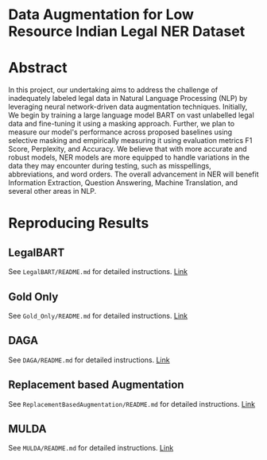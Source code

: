 # Data Augmentation for Low Resource Indian Legal NER Dataset

# Abstract
In this project, our undertaking aims to address the challenge of inadequately labeled legal data in Natural Language Processing (NLP) by leveraging neural network-driven data augmentation techniques. Initially, We begin by training a large language model BART on vast unlabelled legal data and fine-tuning it using a masking approach. Further, we plan to measure our model's performance across proposed baselines using selective masking and empirically measuring it using evaluation metrics F1 Score, Perplexity, and Accuracy. We believe that with more accurate and robust models, NER models are more equipped to handle variations in the data they may encounter during testing, such as misspellings, abbreviations, and word orders. The overall advancement in NER will benefit Information Extraction, Question Answering, Machine Translation, and several other areas in NLP.

# Reproducing Results

## LegalBART
See ```LegalBART/README.md``` for detailed instructions. [Link](https://github.com/Ast97/Data_Augmentation_for_Low_Resource_Indian_Legal_NER/tree/main/legalBART)

## Gold Only
See ```Gold_Only/README.md``` for detailed instructions. [Link](https://github.com/Ast97/Data_Augmentation_for_Low_Resource_Indian_Legal_NER/tree/main/Gold_Only)

## DAGA
See  ```DAGA/README.md``` for detailed instructions. [Link](https://github.com/Ast97/Data_Augmentation_for_Low_Resource_Indian_Legal_NER/tree/main/DAGA)

## Replacement based Augmentation
See  ```ReplacementBasedAugmentation/README.md``` for detailed instructions. [Link](https://github.com/Ast97/Data_Augmentation_for_Low_Resource_Indian_Legal_NER/tree/main/Simple_Augmentation_BiLSTM/data-augmentation-ner-legal-main)

## MULDA
See ```MULDA/README.md``` for detailed instructions. [Link](https://github.com/Ast97/Data_Augmentation_for_Low_Resource_Indian_Legal_NER/tree/main/MULDA-BART)


